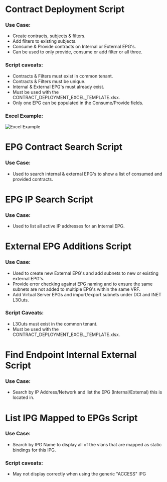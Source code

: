 # Contract Deployment Script
### Use Case:
* Create contracts, subjects & filters.
* Add filters to existing subjects.
* Consume & Provide contracts on Internal or External EPG's.
* Can be used to only provide, consume or add filter or all three.
### Script caveats:
* Contracts & Filters must exist in common tenant.
* Contracts & Filters must be unique.
* Internal & External EPG's must already exist.
* Must be used with the CONTRACT_DEPLOYMENT_EXCEL_TEMPLATE.xlsx.
* Only one EPG can be populated in the Consume/Provide fields.
### Excel Example:
![Excel Example](/Docs/Images/EXCEL_EXAMPLE.PNG)

# EPG Contract Search Script
### Use Case:
* Used to search internal & external EPG's to show a list of consumed and provided contracts.

# EPG IP Search Script
### Use Case:
* Used to list all active IP addresses for an Internal EPG.

# External EPG Additions Script
### Use Case:
* Used to create new External EPG's and add subnets to new or existing external EPG's.
* Provide error checking against EPG naming and to ensure the same subnets are not added to multiple EPG's within the same VRF.
* Add Virtual Server EPGs and import/export subnets under DCI and INET L3Outs.
### Script Caveats:
* L3Outs must exist in the common tenant.
* Must be used with the CONTRACT_DEPLOYMENT_EXCEL_TEMPLATE.xlsx.

# Find Endpoint Internal External Script
### Use Case:
* Search by IP Address/Network and list the EPG (Internal/External) this is located in.

# List IPG Mapped to EPGs Script
### Use Case:
* Search by IPG Name to display all of the vlans that are mapped as static bindings for this IPG.

### Script caveats:
* May not display correctly when using the generic "ACCESS" IPG 
